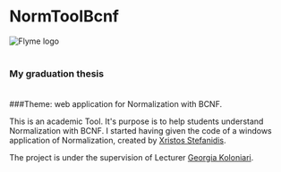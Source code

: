 # NormToolBcnf
![Flyme logo](N.jpg) <br/><br/>
### My graduation thesis <br/><br/>

###Theme: web application for Normalization with BCNF.<br/>

This is an academic Tool. It's purpose is to help students understand Normalization with BCNF. I started having given the code of a
windows application of Normalization, created by [Xristos Stefanidis](mailto:chstefanides@yahoo.gr).

The project is under the supervision of Lecturer [Georgia Koloniari](http://users.uom.gr/~gkoloniari/).
<br/>

